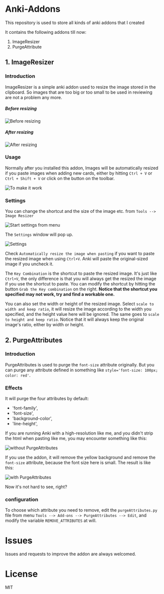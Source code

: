 # Anki-Addons
This repository is used to store all kinds of anki addons that I created

It contains the following addons till now:

1. ImageResizer
2. PurgeAttribute

## 1. ImageResizer

### Introduction

ImageResizer is a simple anki addon used to resize the image stored in the clipboard. So images that are too big or too small to be used in reviewing are not a problem any more.

##### Before resizing

![Before resizing](http://i.imgur.com/54kbvhl.jpg)

##### After resizing

![After resizing](http://i.imgur.com/hQ1zeMU.png)

### Usage

Normally after you installed this addon, Images will be automatically resized if you paste images when adding new cards, either by hitting `Ctrl + V` or `Ctrl + Shift + V` or click on the button on the toolbar.

![To make it work](https://i.imgur.com/kupbkcU.png)

### Settings
You can change the shortcut and the size of the image etc. from `Tools --> Image Resizer`

![Start settings from menu](http://i.imgur.com/ylv6iQK.png)

The `Settings` window will pop up.

![Settings](https://i.imgur.com/h0elRHu.png)

Check `Automatically resize the image when pasting` if you want to paste the resized image when using `Ctrl+V`. Anki will paste the original-sized image if you uncheck it.

The `Key Combination` is the shortcut to paste the resized image. It's just like `Ctrl+V`, the only difference is that you will always get the resized the image if you use the shortcut to paste. You can modify the shortcut by hitting the button `Grab the Key combination` on the right. **Notice that the shortcut you specified may not work, try and find a workable one.**

You can also set the width or height of the resized image. Select `scale to width and keep ratio`, it will resize the image according to the width you specified, and the height value here will be ignored. The same goes to `scale to height and keep ratio`. Notice that it will always keep the original image's ratio, either by width or height.

## 2. PurgeAttributes
### Introduction
PurgeAttributes is used to purge the `font-size` attribute originally. But you can purge any attribute defined in something like `style='font-size: 100px; color: red'`.

### Effects
It will purge the four attributes by default:

* 'font-family',
* 'font-size',
* 'background-color',
* 'line-height',

If you are running Anki with a high-resolution like me, and you didn't strip the html when pasting like me, you may encounter something like this:

![without PurgeAttributes](http://i.imgur.com/jQTDGaG.png)

If you use the addon, it will remove the yellow background and remove the `font-size` attribute, because the font size here is small. The result is like this:

![with PurgeAttributes](http://i.imgur.com/wdbtrFa.png)

Now it's not hard to see, right?

### configuration

To choose which attribute you need to remove, edit the `purgeAttributes.py` file from menu `Tools --> Add-ons --> PurgeAttributes --> Edit`, and modify the variable `REMOVE_ATTRIBUTES` at will.

# Issues

Issues and requests to improve the addon are always welcomed.

# License

MIT
